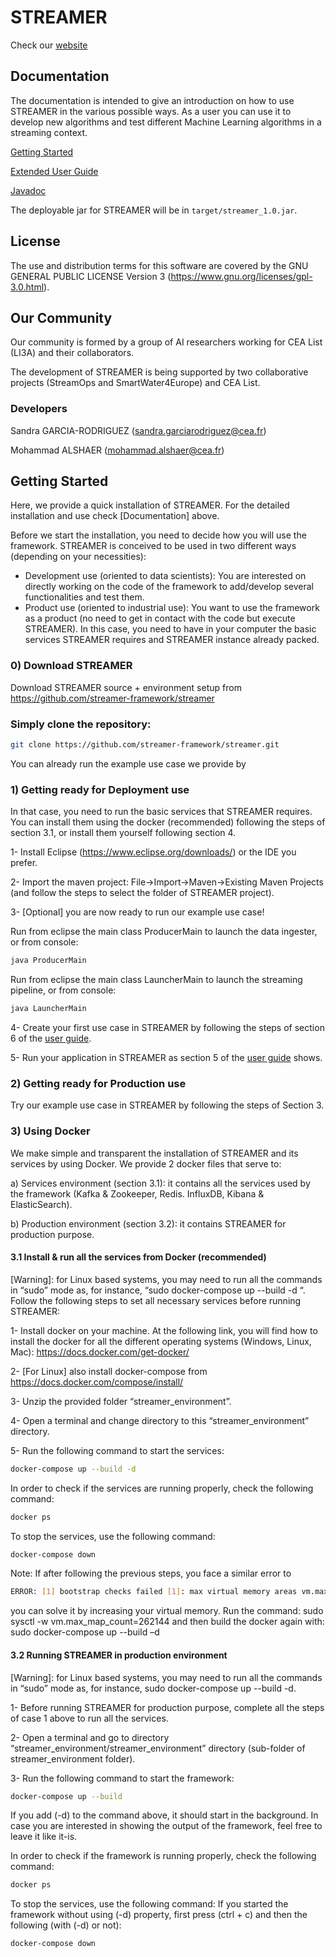 
STREAMER
=================

Check our [website](https://streamer-framework.github.io)

## Documentation

The documentation is intended to give an introduction on how to use STREAMER in the various possible ways. 
As a user you can use it to develop new algorithms and test different Machine Learning algorithms in a streaming context.

[Getting Started](https://github.com/streamer-framework/streamer/streamer/GettingStartedGuideSTREAMER.pdf)

[Extended User Guide](https://github.com/streamer-framework/streamer/streamer/UserGuideSTREAMER.pdf)

[Javadoc](https://github.com/streamer-framework/streamer/streamer/docs/javadoc)

The deployable jar for STREAMER will be in `target/streamer_1.0.jar`.

## License

The use and distribution terms for this software are covered by the
GNU GENERAL PUBLIC LICENSE Version 3 (https://www.gnu.org/licenses/gpl-3.0.html).

## Our Community

Our community is formed by a group of AI researchers working for CEA List (LI3A) and their collaborators.

The development of STREAMER is being supported by two collaborative projects (StreamOps and SmartWater4Europe) and CEA List.

### Developers

Sandra GARCIA-RODRIGUEZ (sandra.garciarodriguez@cea.fr)

Mohammad ALSHAER (mohammad.alshaer@cea.fr)

## Getting Started

Here, we provide a quick installation of STREAMER. For the detailed installation and use check [Documentation] above.


Before we start the installation, you need to decide how you will use the framework. STREAMER is conceived to be used in two different ways (depending on your necessities):

 - Development use (oriented to data scientists): You are interested on directly working on the code of the framework to add/develop several functionalities and test them.
 - Product use (oriented to industrial use): You want to use the framework as a product (no need to get in contact with the code but execute STREAMER). In this case, you need to have in your computer the basic services STREAMER requires and STREAMER instance already packed.

### 0) Download STREAMER
Download STREAMER source + environment setup from https://github.com/streamer-framework/streamer

### Simply clone the repository:
```bash
git clone https://github.com/streamer-framework/streamer.git
```
You can already run the example use case we provide by 


### 1) Getting ready for Deployment use

In that case, you need to run the basic services that STREAMER requires. You can install them using the docker (recommended) following the steps of section 3.1, or install them yourself following section 4.

1- Install Eclipse (https://www.eclipse.org/downloads/) or the IDE you prefer.

2- Import the maven project: File->Import->Maven->Existing Maven Projects (and follow the steps to select the folder of STREAMER project).

3- [Optional] you are now ready to run our example use case!

Run from eclipse the main class ProducerMain to launch the data ingester, or from console:
```bash
java ProducerMain
```
Run from eclipse the main class LauncherMain to launch the streaming pipeline, or from console:
```bash
java LauncherMain
```
4- Create your first use case in STREAMER by following the steps of section 6 of the [user guide](https://github.com/streamer-framework/streamer/streamer/GettingStartedGuideSTREAMER.pdf).

5- Run your application in STREAMER as section 5 of the [user guide](https://github.com/streamer-framework/streamer/streamer/GettingStartedGuideSTREAMER.pdf) shows.


### 2) Getting ready for Production use
Try our example use case in STREAMER by following the steps of Section 3.

### 3) Using Docker
We make simple and transparent the installation of STREAMER and its services by using Docker. We provide 2 docker files that serve to:

a) Services environment (section 3.1): it contains all the services used by the framework (Kafka & Zookeeper, Redis. InfluxDB, Kibana & ElasticSearch).

b) Production environment (section 3.2): it contains STREAMER for production purpose.


#### 3.1 Install & run all the services from Docker (recommended)
[Warning]: for Linux based systems, you may need to run all the commands in “sudo” mode as, for instance, “sudo docker-compose up --build -d “.
Follow the following steps to set all necessary services before running STREAMER:

1- Install docker on your machine. At the following link, you will find how to install the docker for all the different operating systems (Windows, Linux, Mac): https://docs.docker.com/get-docker/

2- [For Linux] also install docker-compose from https://docs.docker.com/compose/install/

3- Unzip the provided folder “streamer_environment”.

4- Open a terminal and change directory to this “streamer_environment” directory.

5- Run the following command to start the services:
```bash
docker-compose up --build -d
```
In order to check if the services are running properly, check the following command:
```bash
docker ps
```

To stop the services, use the following command:
```bash
docker-compose down
```

Note: If after following the previous steps, you face a similar error to
```bash
ERROR: [1] bootstrap checks failed [1]: max virtual memory areas vm.max_map_count [65530] is too low, increase to at least [262144]
```
you can solve it by increasing your virtual memory. Run the command:
sudo sysctl -w vm.max_map_count=262144
and then build the docker again with:
sudo docker-compose up --build –d

#### 3.2 Running STREAMER in production environment
[Warning]: for Linux based systems, you may need to run all the commands in “sudo” mode as, for instance, sudo docker-compose up --build -d.

1- Before running STREAMER for production purpose, complete all the steps of case 1 above to run all the services.

2- Open a terminal and go to directory “streamer_environment/streamer_environment” directory (sub-folder of streamer_environment folder).

3- Run the following command to start the framework:
```bash
docker-compose up --build
```
If you add (-d) to the command above, it should start in the background. In case you are interested in showing the output of the framework, feel free to leave it like it-is.

In order to check if the framework is running properly, check the following command:
```bash
docker ps
```
To stop the services, use the following command:
If you started the framework without using (-d) property, first press (ctrl + c) and then the following (with (-d) or not):
```bash
docker-compose down
```

